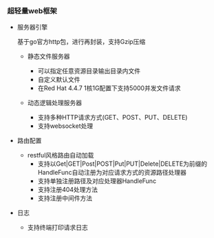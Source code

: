 ### 超轻量web框架

- 服务器引擎

  基于go官方http包，进行再封装，支持Gzip压缩

  - 静态文件服务器
    - 可以指定任意资源目录输出目录内文件
    - 自定义默认文件 
    - 在Red Hat 4.4.7 1核1G配置下支持5000并发文件请求

  - 动态逻辑处理服务器
    - 支持多种HTTP请求方式(GET、POST、PUT、DELETE)
    - 支持websocket处理

- 路由配置
  - restful风格路由自动加载
    - 支持以Get|GET|Post|POST|Put|PUT|Delete|DELETE为前缀的HandleFunc自动注册为对应请求方式的资源路径处理器
    - 支持单独注册路径及对应处理器HandleFunc
    - 支持注册404处理方法
    - 支持注册中间件方法

- 日志
  - 支持终端打印请求日志
